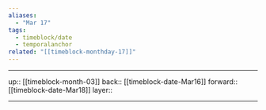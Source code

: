 ```yaml
---
aliases:
  - "Mar 17"
tags:
  - timeblock/date
  - temporalanchor
related: "[[timeblock-monthday-17]]"
---
```




***

up:: [[timeblock-month-03]]
back:: [[timeblock-date-Mar16]]
forward:: [[timeblock-date-Mar18]]
layer:: 

***
